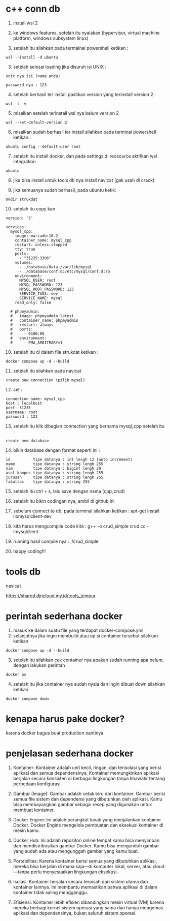 # c++ conn db
1. install wsl 2

2. ke windows features, setelah itu nyalakan (hypervisor, virtual machine platform, windows subsystem linux)

3. setelah itu silahkan pada termainal powershell ketikan : 
```
wsl --install -d ubuntu
```
3. setelah selesai loading jika disuruh isi UNIX :
```
unix nya isi (nama anda)
```
```
password nya : 123
```
4. setelah berhasil ter install pastikan version yang terinstall version 2 : 
```
wsl -l -v 
```
5. misalkan setelah terinstall wsl nya belum version 2 
```
wsl --set-default-version 2
```
6. misalkan sudah berhasil ter install silahkan pada terminal powershell ketikan : 
```
ubuntu config --default-user root
```
7. setelah itu install docker, dan pada settings di reosource aktifkan wsl integration 
```
ubuntu
```
8. jika bisa install untuk tools db nya install navicat (gak usah di crack)

9. jika semuanya sudah berhasil, pada ubuntu ketik:
```
mkdir strukdat
```
10. setelah itu copy kan 
```
version: '3'

services:
  mysql_cpp:
    image: mariadb:10.2
    container_name: mysql_cpp
    restart: unless-stopped
    tty: true
    ports:
      - "31235:3306"
    volumes:
      - ./database/data:/var/lib/mysql
      - ./database/conf.d:/etc/mysql/conf.d:ro
    environment:
      MYSQL_USER: root
      MYSQL_PASSWORD: 123
      MYSQL_ROOT_PASSWORD: 123
      SERVICE_TAGS: dev
      SERVICE_NAME: mysql
    read_only: false

  # phpmyadmin:
  #   image: phpmyadmin:latest
  #   container_name: phpmyadmin
  #   restart: always
  #   ports:
  #     - 9100:80
  #   environment:
  #     - PMA_ARBITRARY=1

```
10. setelah itu di dalam file strukdat ketikan : 
```
docker compose up -d --build
```
11. setelah itu silahkan pada navicat 
```
create new connection (pilih mysql)
```
12. set : 
```
connection name: mysql_cpp
host : localhost
port: 31235
username: root
password : 123
```
13. setelah itu klik dibagian connection yang bernama mysql_cpp setelah itu :
```
create new database
```

14. bikin database dengan format seperti ini : 
```
id          tipe datanya : int lengh 12 (auto increment)
name        tipe datanya : string lengh 255 
nim         tipe datanya : bigint lengh 20
asal_kampus tipe datanya : string lengh 255
jurusan     tipe datanya : string lengh 255
fakultas    tipe datanya : string 255
```

15. setelah itu ctrl + s, lalu save dengan nama (cpp_crud)

16. setelah itu bikin codingan nya, ambil di github ini

17. sebelum connect to db, pada terminal silahkan ketikan : apt-get install libmysqlclient-dev
18. kita harus mengcompile code kita : g++ -o crud_simple crud.cc -lmysqlclient
19. running hasil compile nya : ./crud_simple

20. happy coding!!!

# tools db
navicat

https://shared.djncloud.my.id/tools_tempur

# perintah sederhana docker
1. masuk ke dalam suatu file yang terdapat docker-compose.yml
2. selanjutnya jika ingin membuild atau up si container tersebut silahkan ketikan 
```
docker compose up -d --build 
```

3. setelah itu silahkan cek container nya apakah sudah running apa belum, dengan lakukan perintah
```
docker ps 
```

4. setelah itu jika container nya sudah nyala dan ingin dibuat down silahkan ketikan 
```
docker compose down
```

# kenapa harus pake docker?
karena docker bagus buat production nantinya

# penjelasan sederhana docker 
1. Kontainer: Kontainer adalah unit kecil, ringan, dan terisolasi yang berisi aplikasi dan semua dependensinya. Kontainer memungkinkan aplikasi berjalan secara konsisten di berbagai lingkungan tanpa khawatir tentang perbedaan konfigurasi.

2. Gambar (Image): Gambar adalah cetak biru dari kontainer. Gambar berisi semua file sistem dan dependensi yang dibutuhkan oleh aplikasi. Kamu bisa membayangkan gambar sebagai resep yang digunakan untuk membuat kontainer.

3. Docker Engine: Ini adalah perangkat lunak yang menjalankan kontainer Docker. Docker Engine mengelola pembuatan dan eksekusi kontainer di mesin kamu.

4. Docker Hub: Ini adalah repositori online tempat kamu bisa menyimpan dan mendistribusikan gambar Docker. Kamu bisa mengunduh gambar yang sudah ada atau mengunggah gambar yang kamu buat.

5. Portabilitas: Karena kontainer berisi semua yang dibutuhkan aplikasi, mereka bisa berjalan di mana saja—di komputer lokal, server, atau cloud—tanpa perlu menyesuaikan lingkungan eksekusi.

6. Isolasi: Kontainer berjalan secara terpisah dari sistem utama dan kontainer lainnya. Ini membantu memastikan bahwa aplikasi di dalam kontainer tidak saling mengganggu.

7. Efisiensi: Kontainer lebih efisien dibandingkan mesin virtual (VM) karena mereka berbagi kernel sistem operasi yang sama dan hanya mengemas aplikasi dan dependensinya, bukan seluruh sistem operasi.
